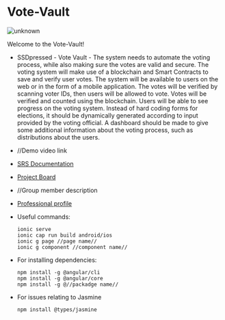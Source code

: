 # Vote-Vault

![unknown](https://user-images.githubusercontent.com/86471999/166426210-88cb2c90-15d7-45fb-b062-684eba26cb75.png)

Welcome to the Vote-Vault!

* SSDpressed - Vote Vault - The system needs to automate the voting process, while also making sure the votes are
  valid and secure. The voting system will make use of a blockchain and Smart Contracts
  to save and verify user votes. The system will be available to users on the web or in the
  form of a mobile application. The votes will be verified by scanning voter IDs, then users
  will be allowed to vote. Votes will be verified and counted using the blockchain. Users
  will be able to see progress on the voting system. Instead of hard coding forms for
  elections, it should be dynamically generated according to input provided by the voting
  official. A dashboard should be made to give some additional information about the
  voting process, such as distributions about the users.
* //Demo video link
* [SRS Documentation](https://github.com/COS301-SE-2022/Vote-Vault/wiki/SRS-Documentation)
* [Project Board](https://github.com/COS301-SE-2022/Vote-Vault/projects)
* //Group member description
* [Professional profile](https://github.com/COS301-SE-2022/Vote-Vault/wiki/Meet-The-Team)
* Useful commands:

  ```
  ionic serve
  ionic cap run build android/ios
  ionic g page //page name//
  ionic g component //component name//
  ```

* For installing dependencies:

  ```
  npm install -g @angular/cli
  npm install -g @angular/core
  npm install -g @//packadge name//
  ```

* For issues relating to Jasmine

  ```
  npm install @types/jasmine
  ```

